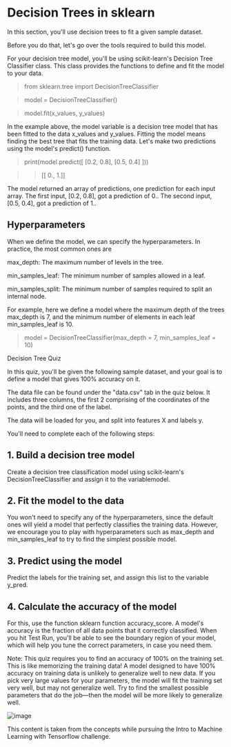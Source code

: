 # Decision Trees in sklearn

In this section, you'll use decision trees to fit a given sample dataset.

Before you do that, let's go over the tools required to build this model.

For your decision tree model, you'll be using scikit-learn's Decision Tree Classifier class. This class provides the functions to define and fit the model to your data.

>from sklearn.tree import DecisionTreeClassifier

>model = DecisionTreeClassifier()

>model.fit(x_values, y_values)

In the example above, the model variable is a decision tree model that has been fitted to the data x_values and y_values. Fitting the model means finding the best tree that fits the training data. Let's make two predictions using the model's predict() function.

>print(model.predict([ [0.2, 0.8], [0.5, 0.4] ]))

>>[[ 0., 1.]]

The model returned an array of predictions, one prediction for each input array. The first input, [0.2, 0.8], got a prediction of 0.. The second input, [0.5, 0.4], got a prediction of 1..

## Hyperparameters

When we define the model, we can specify the hyperparameters. In practice, the most common ones are

max_depth: The maximum number of levels in the tree.

min_samples_leaf: The minimum number of samples allowed in a leaf.

min_samples_split: The minimum number of samples required to split an internal node.

For example, here we define a model where the maximum depth of the trees max_depth is 7, and the minimum number of elements in each leaf min_samples_leaf is 10.

> model = DecisionTreeClassifier(max_depth = 7, min_samples_leaf = 10)

Decision Tree Quiz

In this quiz, you'll be given the following sample dataset, and your goal is to define a model that gives 100% accuracy on it.


The data file can be found under the "data.csv" tab in the quiz below. It includes three columns, the first 2 comprising of the coordinates of the points, and the third one of the label.

The data will be loaded for you, and split into features X and labels y.

You'll need to complete each of the following steps:

## 1. Build a decision tree model

Create a decision tree classification model using scikit-learn's DecisionTreeClassifier and assign it to the variablemodel.

## 2. Fit the model to the data

You won't need to specify any of the hyperparameters, since the default ones will yield a model that perfectly classifies the training data. However, we encourage you to play with hyperparameters such as max_depth and min_samples_leaf to try to find the simplest possible model.

## 3. Predict using the model

Predict the labels for the training set, and assign this list to the variable y_pred.

## 4. Calculate the accuracy of the model

For this, use the function sklearn function accuracy_score. A model's accuracy is the fraction of all data points that it correctly classified.
When you hit Test Run, you'll be able to see the boundary region of your model, which will help you tune the correct parameters, in case you need them.

Note: This quiz requires you to find an accuracy of 100% on the training set. This is like memorizing the training data! A model designed to have 100% accuracy on training data is unlikely to generalize well to new data. If you pick very large values for your parameters, the model will fit the training set very well, but may not generalize well. Try to find the smallest possible parameters that do the job—then the model will be more likely to generalize well.

![image](https://user-images.githubusercontent.com/92583544/150600781-ff0c9371-62de-49c3-913d-23328ff7f9bb.png)


This content is taken from the concepts while pursuing the Intro to Machine Learning with Tensorflow challenge.
